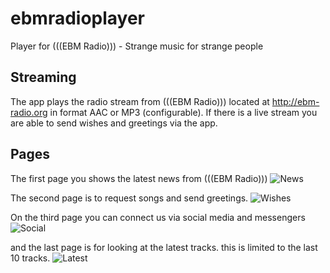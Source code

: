 # ebmradioplayer

Player for (((EBM Radio))) - Strange music for strange people

## Streaming
The app plays the radio stream from (((EBM Radio))) located at
http://ebm-radio.org in format AAC or MP3 (configurable). If there is a live
stream you are able to send wishes and greetings via the app.

## Pages
The first page you shows the latest news from (((EBM Radio)))
![News](https://github.com/chrisderock/ebmradioplayer/raw/master/News.png)

The second page is to request songs and send greetings.
![Wishes](https://github.com/chrisderock/ebmradioplayer/raw/master/Wishes.png)

On the third page you can connect us via social media and messengers
![Social](https://github.com/chrisderock/ebmradioplayer/raw/master/Social.png)

and the last page is for looking at the latest tracks. this is limited to
the last 10 tracks.
![Latest](https://github.com/chrisderock/ebmradioplayer/raw/master/Latest.png)
